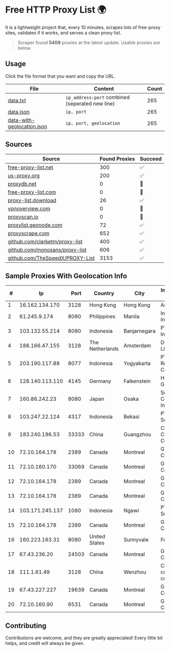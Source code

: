
# Free HTTP Proxy List 🌍

It is a lightweight project that, every 10 minutes, scrapes lots of free-proxy sites, validates if it works, and serves a clean proxy list.


> Scraper found **5409** proxies at the latest update. Usable proxies are below.

## Usage

Click the file format that you want and copy the URL.


|File|Content|Count|
|----|-------|-----|
|[data.txt](https://raw.githubusercontent.com/themiralay/Proxy-List-World/master/data.txt)|`ip_address:port` combined (seperated new line)|265|
|[data.json](https://raw.githubusercontent.com/themiralay/Proxy-List-World/master/data.json)|`ip, port`|265|
|[data-with-geolocation.json](https://raw.githubusercontent.com/themiralay/Proxy-List-World/master/data-with-geolocation.json)|`ip, port, geolocation`|265|

## Sources

|Source|Found Proxies|Succeed|
|------|-------------|-------|
|[free-proxy-list.net](https://free-proxy-list.net)|300|✅|
|[us-proxy.org](https://www.us-proxy.org)|200|✅|
|[proxydb.net](http://proxydb.net)|0|🚫|
|[free-proxy-list.com](https://free-proxy-list.com/?page=&port=&type%5B%5D=http&type%5B%5D=https&up_time=0&search=Search)|0|🚫|
|[proxy-list.download](https://www.proxy-list.download/HTTP)|26|✅|
|[vpnoverview.com](https://vpnoverview.com/privacy/anonymous-browsing/free-proxy-servers)|0|🚫|
|[proxyscan.io](https://www.proxyscan.io)|0|🚫|
|[proxylist.geonode.com](https://proxylist.geonode.com/api/proxy-list?limit=300&page=1&sort_by=lastChecked&sort_type=desc&protocols=http,https)|72|✅|
|[proxyscrape.com](https://api.proxyscrape.com/v2/?request=displayproxies&protocol=http&timeout=10000&country=all&ssl=all&anonymity=all)|652|✅|
|[github.com/clarketm/proxy-list](https://raw.githubusercontent.com/clarketm/proxy-list/master/proxy-list-raw.txt)|400|✅|
|[github.com/monosans/proxy-list](https://raw.githubusercontent.com/monosans/proxy-list/main/proxies/http.txt)|606|✅|
|[github.com/TheSpeedX/PROXY-List](https://raw.githubusercontent.com/TheSpeedX/PROXY-List/master/http.txt)|3153|✅|


## Sample Proxies With Geolocation Info

|#|Ip|Port|Country|City|Internet Service Provider|
|-|--|----|-------|----|-------------------------|
|1|16.162.134.170|3128|Hong Kong|Hong Kong|Amazon.com|
|2|61.245.9.174|8080|Philippines|Manila|Infinivan Incorporated|
|3|103.132.55.214|8080|Indonesia|Banjarnegara|PT Adeaksa Indo Jayatama|
|4|188.166.47.155|3128|The Netherlands|Amsterdam|DigitalOcean, LLC|
|5|203.190.117.88|8077|Indonesia|Yogyakarta|PT Union Routelink Communication|
|6|128.140.113.110|4145|Germany|Falkenstein|Hetzner Online GmbH|
|7|160.86.242.23|8080|Japan|Osaka|Sony Network Communications Inc|
|8|103.247.22.124|4317|Indonesia|Bekasi|PT wifian Solution|
|9|183.240.196.53|33333|China|Guangzhou|China Mobile Communications Corporation|
|10|72.10.164.178|2389|Canada|Montreal|GloboTech Communications|
|11|72.10.160.170|33069|Canada|Montreal|GloboTech Communications|
|12|72.10.164.178|2389|Canada|Montreal|GloboTech Communications|
|13|72.10.164.178|2389|Canada|Montreal|GloboTech Communications|
|14|103.171.245.137|1080|Indonesia|Ngawi|PT Data Arta Sedaya|
|15|72.10.164.178|2389|Canada|Montreal|GloboTech Communications|
|16|160.223.163.31|8080|United States|Sunnyvale|Fortinet Inc.|
|17|67.43.236.20|24503|Canada|Montreal|GloboTech Communications|
|18|111.1.61.49|3128|China|Wenzhou|China Mobile communications corporation|
|19|67.43.227.227|19639|Canada|Montreal|GloboTech Communications|
|20|72.10.160.90|6531|Canada|Montreal|GloboTech Communications|



## Contributing

Contributions are welcome, and they are greatly appreciated! Every
little bit helps, and credit will always be given.

